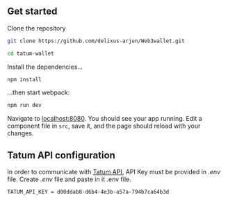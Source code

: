## Get started

Clone the repository

```bash
git clone https://github.com/delixus-arjun/Web3wallet.git

cd tatum-wallet
```

Install the dependencies...

```bash
npm install
```

...then start webpack:

```bash
npm run dev
```

Navigate to [localhost:8080](http://localhost:8080). You should see your app running. Edit a component file in `src`, save it, and the page should reload with your changes.

## Tatum API configuration

In order to communicate with [Tatum API](https://tatum.io), API Key must be provided in *.env* file. Create *.env* file and paste in it .env file. 
```dotenv
TATUM_API_KEY = d00ddab8-d6b4-4e3b-a57a-794b7ca64b3d
```


